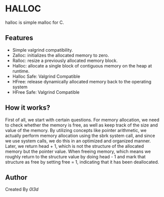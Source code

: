 # HALLOC

halloc is simple malloc for C.

## Features

- Simple valgrind compatibility.
- Zalloc: initializes the allocated memory to zero.
- Ralloc: resize a previously allocated memory block.
- Halloc: allocate a single block of contiguous memory on the heap at runtime.
- Halloc Safe: Valgrind Compatible
- HFree: release dynamically allocated memory back to the operating system
- HFree Safe: Valgrind Compatible

## How it works?

First of all, we start with certain questions. For memory allocation, we need to check whether the memory is free, as well as keep track of the size and value of the memory. By utilizing concepts like pointer arithmetic, we actually perform memory allocation using the sbrk system call, and since we use system calls, we do this in an optimized and organized manner. Later, we return head + 1, which is not the structure of the allocated memory but the pointer value. When freeing memory, which means we roughly return to the structure value by doing head - 1 and mark that structure as free by setting free = 1, indicating that it has been deallocated.

## Author

Created By _0l3d_
